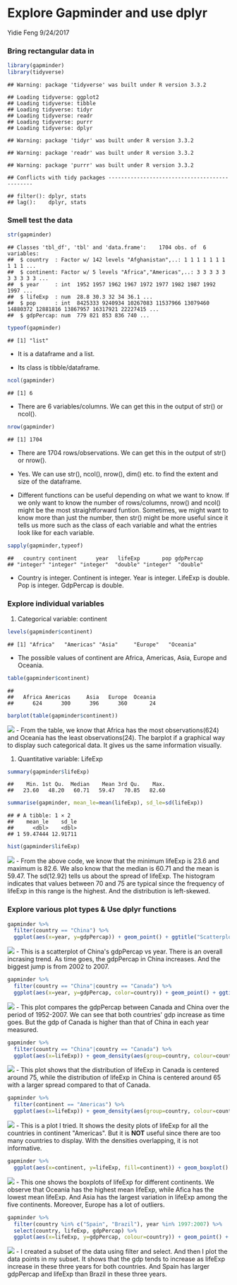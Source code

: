Explore Gapminder and use dplyr
================
Yidie Feng
9/24/2017

### Bring rectangular data in

``` r
library(gapminder)
library(tidyverse)
```

    ## Warning: package 'tidyverse' was built under R version 3.3.2

    ## Loading tidyverse: ggplot2
    ## Loading tidyverse: tibble
    ## Loading tidyverse: tidyr
    ## Loading tidyverse: readr
    ## Loading tidyverse: purrr
    ## Loading tidyverse: dplyr

    ## Warning: package 'tidyr' was built under R version 3.3.2

    ## Warning: package 'readr' was built under R version 3.3.2

    ## Warning: package 'purrr' was built under R version 3.3.2

    ## Conflicts with tidy packages ----------------------------------------------

    ## filter(): dplyr, stats
    ## lag():    dplyr, stats

### Smell test the data

``` r
str(gapminder)
```

    ## Classes 'tbl_df', 'tbl' and 'data.frame':    1704 obs. of  6 variables:
    ##  $ country  : Factor w/ 142 levels "Afghanistan",..: 1 1 1 1 1 1 1 1 1 1 ...
    ##  $ continent: Factor w/ 5 levels "Africa","Americas",..: 3 3 3 3 3 3 3 3 3 3 ...
    ##  $ year     : int  1952 1957 1962 1967 1972 1977 1982 1987 1992 1997 ...
    ##  $ lifeExp  : num  28.8 30.3 32 34 36.1 ...
    ##  $ pop      : int  8425333 9240934 10267083 11537966 13079460 14880372 12881816 13867957 16317921 22227415 ...
    ##  $ gdpPercap: num  779 821 853 836 740 ...

``` r
typeof(gapminder)
```

    ## [1] "list"

-   It is a dataframe and a list.

-   Its class is tibble/dataframe.

``` r
ncol(gapminder)
```

    ## [1] 6

-   There are 6 variables/columns. We can get this in the output of str() or ncol().

``` r
nrow(gapminder)
```

    ## [1] 1704

-   There are 1704 rows/observations. We can get this in the output of str() or nrow().

-   Yes. We can use str(), ncol(), nrow(), dim() etc. to find the extent and size of the dataframe.

-   Different functions can be useful depending on what we want to know. If we only want to know the number of rows/columns, nrow() and ncol() might be the most straightforward funtion. Sometimes, we might want to know more than just the number, then str() might be more useful since it tells us more such as the class of each variable and what the entries look like for each variable.

``` r
sapply(gapminder,typeof)
```

    ##   country continent      year   lifeExp       pop gdpPercap 
    ## "integer" "integer" "integer"  "double" "integer"  "double"

-   Country is integer. Continent is integer. Year is integer. LifeExp is double. Pop is integer. GdpPercap is double.

### Explore individual variables

1.  Categorical variable: continent

``` r
levels(gapminder$continent)
```

    ## [1] "Africa"   "Americas" "Asia"     "Europe"   "Oceania"

-   The possible values of continent are Africa, Americas, Asia, Europe and Oceania.

``` r
table(gapminder$continent)
```

    ## 
    ##   Africa Americas     Asia   Europe  Oceania 
    ##      624      300      396      360       24

``` r
barplot(table(gapminder$continent))
```

![](Explore_gapminder_and_use_dplyr_files/figure-markdown_github/unnamed-chunk-7-1.png) - From the table, we know that Africa has the most observations(624) and Oceania has the least observations(24). The barplot if a graphical way to display such categorical data. It gives us the same information visually.

1.  Quantitative variable: LifeExp

``` r
summary(gapminder$lifeExp)
```

    ##    Min. 1st Qu.  Median    Mean 3rd Qu.    Max. 
    ##   23.60   48.20   60.71   59.47   70.85   82.60

``` r
summarise(gapminder, mean_le=mean(lifeExp), sd_le=sd(lifeExp))
```

    ## # A tibble: 1 × 2
    ##    mean_le    sd_le
    ##      <dbl>    <dbl>
    ## 1 59.47444 12.91711

``` r
hist(gapminder$lifeExp)
```

![](Explore_gapminder_and_use_dplyr_files/figure-markdown_github/unnamed-chunk-8-1.png) - From the above code, we know that the minimum lifeExp is 23.6 and maximum is 82.6. We also know that the median is 60.71 and the mean is 59.47. The sd(12.92) tells us about the spread of lifeExp. The histogram indicates that values between 70 and 75 are typical since the frequency of lifeExp in this range is the highest. And the distribution is left-skewed.

### Explore various plot types & Use dplyr functions

``` r
gapminder %>%
  filter(country == "China") %>%
  ggplot(aes(x=year, y=gdpPercap)) + geom_point() + ggtitle("Scatterplot of GDP in China from 1952 to 2007") + xlab("Year") + ylab("GDP per capita")
```

![](Explore_gapminder_and_use_dplyr_files/figure-markdown_github/unnamed-chunk-9-1.png) - This is a scatterplot of China's gdpPercap vs year. There is an overall incrasing trend. As time goes, the gdpPercap in China increases. And the biggest jump is from 2002 to 2007.

``` r
gapminder %>%
  filter(country == "China"|country == "Canada") %>%
  ggplot(aes(x=year, y=gdpPercap, color=country)) + geom_point() + ggtitle("Scatterplot of GDP in China vs Canada from 1952 to 2007") + xlab("Year") + ylab("GDP per capita")
```

![](Explore_gapminder_and_use_dplyr_files/figure-markdown_github/unnamed-chunk-10-1.png) - This plot compares the gdpPercap between Canada and China over the period of 1952-2007. We can see that both countries' gdp increase as time goes. But the gdp of Canada is higher than that of China in each year measured.

``` r
gapminder %>%
  filter(country == "China"|country == "Canada") %>%
  ggplot(aes(x=lifeExp)) + geom_density(aes(group=country, colour=country, fill=country), alpha=0.3) + ggtitle("Density Plots of LifeExp in China vs Canada")
```

![](Explore_gapminder_and_use_dplyr_files/figure-markdown_github/unnamed-chunk-11-1.png) - This plot shows that the distribution of lifeExp in Canada is centered around 75, while the distribution of lifeExp in China is centered around 65 with a larger spread compared to that of Canada.

``` r
gapminder %>%
  filter(continent == "Americas") %>%
  ggplot(aes(x=lifeExp)) + geom_density(aes(group=country, colour=country, fill=country), alpha=0.3)
```

![](Explore_gapminder_and_use_dplyr_files/figure-markdown_github/unnamed-chunk-12-1.png) - This is a plot I tried. It shows the desity plots of lifeExp for all the countries in continent "Americas". But it is **NOT** useful since there are too many countries to display. With the densities overlapping, it is not informative.

``` r
gapminder %>%
  ggplot(aes(x=continent, y=lifeExp, fill=continent)) + geom_boxplot() + ggtitle("Boxplots of LifeExp of Different Continents")
```

![](Explore_gapminder_and_use_dplyr_files/figure-markdown_github/unnamed-chunk-13-1.png) - This one shows the boxplots of lifeExp for different continents. We observe that Oceania has the highest mean lifeExp, while Afica has the lowest mean lifeExp. And Asia has the largest variation in lifeExp among the five continents. Moreover, Europe has a lot of outliers.

``` r
gapminder %>%
  filter(country %in% c("Spain", "Brazil"), year %in% 1997:2007) %>%
  select(country, lifeExp, gdpPercap) %>%
  ggplot(aes(x=lifeExp, y=gdpPercap, colour=country)) + geom_point() + ggtitle("GDP vs lifeExp in Spain and Brazil from 1997 to 2007")
```

![](Explore_gapminder_and_use_dplyr_files/figure-markdown_github/unnamed-chunk-14-1.png) - I created a subset of the data using filter and select. And then I plot the data points in my subset. It shows that the gdp tends to increase as lifeExp increase in these three years for both countries. And Spain has larger gdpPercap and lifeExp than Brazil in these three years.
